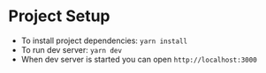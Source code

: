 # Project Setup

- To install project dependencies: `yarn install`
- To run dev server: `yarn dev`
- When dev server is started you can open `http://localhost:3000`
